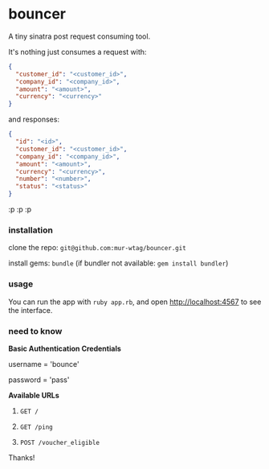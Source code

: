 # bouncer
A tiny sinatra post request consuming tool.

It's nothing just consumes a request with:
```json
{
  "customer_id": "<customer_id>",
  "company_id": "<company_id>",
  "amount": "<amount>",
  "currency": "<currency>"
}
```

and responses:

```json
{
  "id": "<id>",
  "customer_id": "<customer_id>",
  "company_id": "<company_id>",
  "amount": "<amount>",
  "currency": "<currency>",
  "number": "<number>",
  "status": "<status>"
}
```

:p :p :p
### installation

clone the repo: `git@github.com:mur-wtag/bouncer.git`

install gems: `bundle` (if bundler not available: `gem install bundler`)

### usage
You can run the app with `ruby app.rb`, and open [http://localhost:4567](http://localhost:4567) to see the interface.

### need to know
**Basic Authentication Credentials**

username = 'bounce'

password = 'pass'

**Available URLs**
1. `GET /`

2. `GET /ping`

3. `POST /voucher_eligible`


Thanks!
